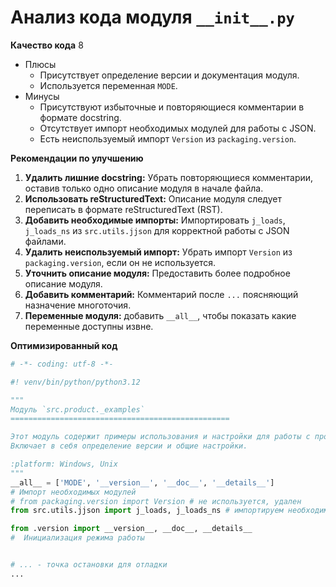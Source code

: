 # Анализ кода модуля `__init__.py`

**Качество кода**
8
- Плюсы
    - Присутствует определение версии и документация модуля.
    - Используется переменная `MODE`.
- Минусы
    - Присутствуют избыточные и повторяющиеся комментарии в формате docstring.
    - Отсутствует импорт необходимых модулей для работы с JSON.
    - Есть неиспользуемый импорт `Version` из `packaging.version`.

**Рекомендации по улучшению**

1. **Удалить лишние docstring:** Убрать повторяющиеся комментарии, оставив только одно описание модуля в начале файла.
2. **Использовать reStructuredText:** Описание модуля следует переписать в формате reStructuredText (RST).
3. **Добавить необходимые импорты:** Импортировать `j_loads`, `j_loads_ns` из `src.utils.jjson` для корректной работы с JSON файлами.
4. **Удалить неиспользуемый импорт:** Убрать импорт `Version` из `packaging.version`, если он не используется.
5. **Уточнить описание модуля:** Предоставить более подробное описание модуля.
6. **Добавить комментарий:** Комментарий после `...` поясняющий назначение многоточия.
7.  **Переменные модуля:** добавить `__all__`, чтобы показать какие переменные доступны извне.

**Оптимизированный код**

```python
# -*- coding: utf-8 -*-

#! venv/bin/python/python3.12

"""
Модуль `src.product._examples`
=================================================

Этот модуль содержит примеры использования и настройки для работы с продуктами.
Включает в себя определение версии и общие настройки.

:platform: Windows, Unix
"""
__all__ = ['MODE', '__version__', '__doc__', '__details__']
# Импорт необходимых модулей
# from packaging.version import Version # не используется, удален
from src.utils.jjson import j_loads, j_loads_ns # импортируем необходимые модули

from .version import __version__, __doc__, __details__
#  Инициализация режима работы


# ... - точка остановки для отладки
...
```